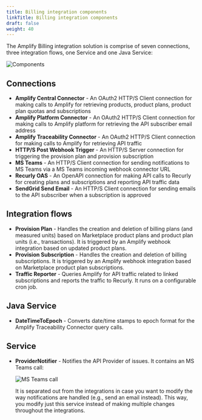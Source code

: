 ```yaml
---
title: Billing integration components
linkTitle: Billing integration components
draft: false
weight: 40
---
```

The Amplify Billing integration solution is comprise of seven connections, three integration flows, one Service and one Java Service:

![Components](/Images/marketplace/billing_integration/components1.png)

## Connections

* **Amplify Central Connector** - An OAuth2 HTTP/S Client connection for making calls to Amplify for retrieving products, product plans, product plan quotas and subscriptions
* **Amplify Platform Connector** - An OAuth2 HTTP/S Client connection for making calls to Amplify platform for retrieving the API subscriber email address
* **Amplify Traceability Connector** - An OAuth2 HTTP/S Client connection for making calls to Amplify for retrieving API traffic
* **HTTP/S Post Webhook Trigger** - An HTTP/S Server connection for triggering the provision plan and provision subscription
* **MS Teams** - An HTTP/S Client connection for sending notifications to MS Teams via a MS Teams incoming webhook connector URL
* **Recurly OAS** - An OpenAPI connection for making API calls to Recurly for creating plans and subscriptions and reporting API traffic data
* **SendGrid Send Email** - An HTTP/S Client connection for sending emails to the API subscriber when a subscription is approved

## Integration flows

* **Provision Plan** - Handles the creation and deletion of billing plans (and measured units) based on Marketplace product plans and product plan units (i.e., transactions). It is triggered by an Amplify webhook integration based on updated product plans.
* **Provision Subscription** - Handles the creation and deletion of billing subscriptions. It is triggered by an Amplify webhook integration based on Marketplace product plan subscriptions.
* **Traffic Reporter** - Queries Amplify for API traffic related to linked subscriptions and reports the traffic to Recurly. It runs on a configurable cron job.

## Java Service

* **DateTimeToEpoch** - Converts date/time stamps to epoch format for the Amplify Traceability Connector query calls.

## Service

* **ProviderNotifier** - Notifies the API Provider of issues. It contains an MS Teams call:

    ![MS Teams call](/Images/marketplace/billing_integration/components2.png)

    It is separated out from the integrations in case you want to modify the way notifications are handled (e.g., send an email instead). This way, you modify just this service instead of making multiple changes throughout the integrations.